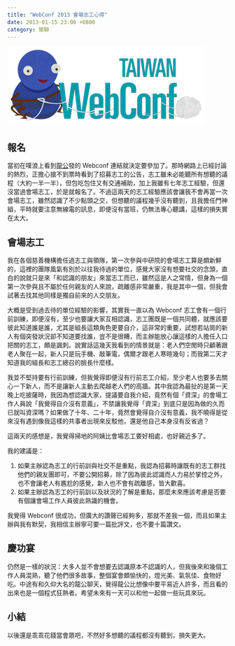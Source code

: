```yaml
---
title: "WebConf 2013 會場志工心得"
date: 2013-01-15 23:06 +0800
category: 閒聊
---
```


![](/images/webconf.png)

## 報名

當初在噗浪上看到[龍公](http://www.plurk.com/aquarianboy)發的 Webconf 連結就決定要參加了。那時網路上已經討論的熱烈，正擔心搶不到票時看到了招募志工的公告，志工雖未必能聽所有想聽的議程（大約一半一半），但包吃包住又有交通補助，加上我雖有七年志工經驗，但還沒當過會場志工，於是就報名了。不過這兩天的志工經驗應該會讓我不會再當一次會場志工，雖然認識了不少點頭之交，但想聽的議程幾乎沒有聽到，且我擔任門神組，平時就要注意無線電的訊息，即便沒有當班，仍無法專心聽講，這樣的損失實在太大。

## 會場志工

我在各個慈善機構擔任過志工與領隊，第一次參與中研院的會場志工算是頗新鮮的，這裡的團隊風氣有別於以往我待過的單位，感覺大家沒有想要社交的念頭，直白的說就只是來「和認識的朋友」來當志工而已，雖然這是人之常情，但身為一個第一次參與且不屬於任何親友的人來說，疏離感非常嚴重，我是其中一個，但我會試著去找其他同樣是獨自前來的人交朋友。

大概是受到過去待的單位經驗的影響，其實我一直以為 Webconf 志工會有一個行前訓練，即便沒有，至少也要讓大家互相認識，志工團既是一個共同體，就應該要彼此知道誰是誰，尤其是組長這類角色更要自介，這非常的重要，試想若站崗的新人有個突發狀況卻不知道要找誰，豈不是很糟，而主辦能放心讓這樣的人擔任入口把關的志工，頗是諷刺。說實話這幾天我看到的情景就是：老人們空閒時只顧著跟老人聚在一起，新人只是玩手機、敲筆電，偶爾才跟老人寒暄幾句；而我第二天才知道我的組長和志工總召的臉長什麼樣。

我並不堅持要有行前訓練，但我覺得即便沒有行前志工介紹，至少老人也要多去關心一下新人，而不是讓新人主動去爬越老人們的高牆。其中我認為最扯的是第一天晚上吃披薩時，我因為想認識大家，提議要自我介紹，竟然有個「資深」的會場工作人員說「我覺得自介沒有意義」，不禁讓我覺得「資深」到底只是因為做的久而已就叫資深嗎？如果做了十年、二十年，竟然會覺得自介沒有意義，我不曉得是從來沒有遇到像我這樣的共事者出現來反駁他，還是他自己本身沒有反省過？

這兩天的感想是，我覺得掃地的阿姨比會場志工要好相處，也好親近多了。

我的建議是：

1.  如果主辦認為志工的行前訓與社交不是重點，我認為招募時讓既有的志工群找他們的親友團即可，不要公開招募，除了因為彼此認識而人力易於掌控之外，也不會讓老人有尷尬的感覺，新人也不會有疏離感，皆大歡喜。
2.  如果主辦認為志工的行前訓以及狀況的了解是重點，那麼未來應該考慮是否要有個讓會場工作人員彼此熟識的機會。

我覺得 Webconf 很成功，但廣大的讚聲已經夠多，那就不差我一個，而且如果主辦與我有默契，我相信主辦寧可要一篇批評文，也不要十篇讚文。

## 慶功宴

仍然是一樣的狀況：大多人並不會想要去認識原本不認識的人，但我後來和幾個工作人員混熟，聽了他們很多故事，整個宴會頗愉快的，燈光美、氣氛佳、食物好吃。中途有和久仰大名的龍公聊天，覺得龍公比想像中要平易近人許多，而且看的出來也是一個程式狂熱者。希望未來有一天可以和他一起做一些玩具來玩。

## 小結

以後還是乖乖花錢當會眾吧，不然好多想聽的議程都沒有聽到，損失更大。
